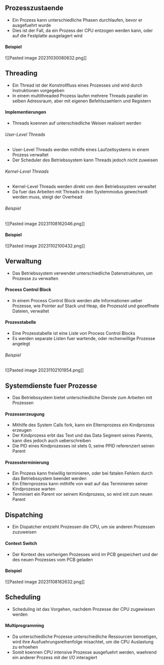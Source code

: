 ## Prozesszustaende
- Ein Prozess kann unterschiedliche Phasen durchlaufen, bevor er ausgefuehrt wurde
- Dies ist der Fall, da ein Prozess der CPU entzogen werden kann, oder auf die Festplatte ausgelagert wird
#### Beispiel
![[Pasted image 20231030080632.png]]
## Threading
- Ein Thread ist der Konstrollfluss eines Prozesses und wird durch Instruktionen vorgegeben
- In einem multithreaded Prozess laufen mehrere Threads parallel im selben Adressraum, aber mit eigenen Befehlszaehlern und Registern
#### Implementierungen
- Threads koennen auf unterschiedliche Weisen realisiert werden
###### User-Level Threads
- User-Level Threads werden mithilfe eines Laufzeitsystems in einem Prozess verwaltet
- Der Scheduler des Betriebssystem kann Threads jedoch nicht zuweisen
###### Kernel-Level Threads
- Kernel-Level Threads werden direkt von dem Betriebssystem verwaltet
- Da fuer das Arbeiten mit Threads in den Systemmodus gewechselt werden muss, steigt der Overhead
###### Beispiel
![[Pasted image 20231108162046.png]]
#### Beispiel
![[Pasted image 20231102100432.png]]
## Verwaltung
- Das Betriebssystem verwendet unterschiedliche Datenstrukturen, um Prozesse zu verwalten
#### Process Control Block
- In einem Process Control Block werden alle Informationen ueber Prozesse, wie Pointer auf Stack und Heap, die ProzessId und geoeffnete Dateien, verwaltet
#### Prozesstabelle
- Eine Prozesstabelle ist eine Liste von Process Control Blocks
- Es werden separate Listen fuer wartende, oder rechenwillige Prozesse angelegt
###### Beispiel
![[Pasted image 20231102101954.png]]
## Systemdienste fuer Prozesse
- Das Betriebssystem bietet unterschiedliche Dienste zum Arbeiten mit Prozessen
#### Prozesserzeugung
- Mithilfe des System Calls fork, kann ein Elternprozess ein Kindprozess erzeugen
- Der Kindprozess erbt das Text und das Data Segment seines Parents, kann dies jedoch auch ueberschreiben
- Die PID eines Kindprozesses ist stets 0, seine PPID referenziert seinen Parent
#### Prozessterminierung
- Ein Prozess kann freiwillig terminieren, oder bei fatalen Fehlern durch das Betriebssystem beendet werden
- Ein Elternprozess kann mithilfe von wait auf das Terminieren seiner Kindprozesse warten
- Terminiert ein Parent vor seinem Kindprozess, so wird init zum neuen Parent
## Dispatching
- Ein Dispatcher entzieht Prozessen die CPU, um sie anderen Prozessen zuzuweisen
#### Context Switch
- Der Kontext des vorherigen Prozesses wird im PCB gespeichert und der des neuen Prozesses vom PCB geladen
#### Beispiel
![[Pasted image 20231108162632.png]]
## Scheduling
- Scheduling ist das Vorgehen, nachdem Prozesse der CPU zugewiesen werden
#### Multiprogramming
- Da unterschiedliche Prozesse unterschiedliche Ressourcen benoetigen, wird ihre Ausfuehrungsreihenfolge misachtet, um die CPU Auslastung zu erhoehen
- Somit koennen CPU intensive Prozesse ausgefuehrt werden, waehrend ein anderer Prozess mit der I/O interagiert